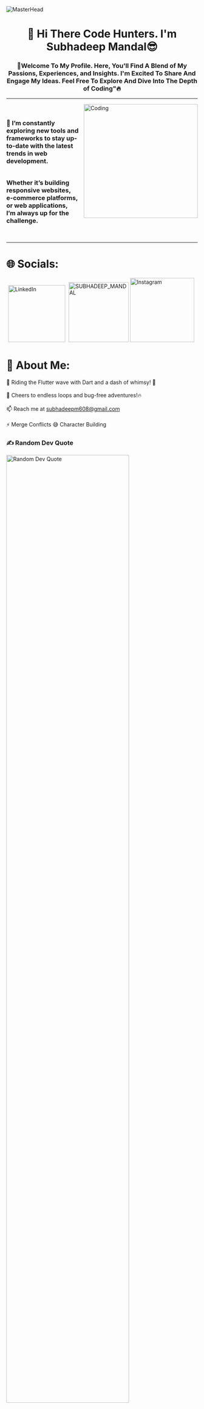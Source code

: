 ![MasterHead](https://user-images.githubusercontent.com/90236635/232446433-d5540fa2-fe28-4bb8-b929-cdb51fe61336.gif)
<h1 align="center">👋 Hi There Code Hunters. I'm Subhadeep Mandal😎 </h1>

<h3 align="center">🚀Welcome To My Profile. Here, You'll Find A Blend of My Passions, Experiences, and Insights. I'm Excited To Share And Engage My Ideas. Feel Free To Explore And Dive Into The Depth of Coding"🔥</h3>

<hr style="border: 0px solid #000;">


<img align="right" alt="Coding" width="300" src="https://camo.githubusercontent.com/15857bd385b12298e036391e6b9644e481eb0903f46311126cb5f571df2b3686/68747470733a2f2f77686f736172676879612e6e65746c6966792e6170702f636f6e74656e742f67697068792e676966">
<br>
<p>
  <h3>
  🔧 I’m constantly exploring new tools and<br>
  frameworks to stay up-to-date with the latest<br>
  trends in web development.<br><br>
  
  Whether it’s building responsive websites,<br>
  e-commerce platforms, or web applications,<br>
  I’m always up for the challenge.
</h3>
</p>
<br>
<hr style="border: 0px solid #000;">

# 🌐 Socials:
<a href="https://www.linkedin.com/in/subhadeep-mandal-a0a7b7315/" target="_blank"><img src="https://img.shields.io/badge/LinkedIn-%230077B5.svg?logo=linkedin&logoColor=white" alt="LinkedIn" style="width: 150px; height: auto; padding: 5px;"></a>
<a href="https://leetcode.com/u/SUBHADEEP_MANDAL/" target="blank"> <img  src="https://cdn.icon-icons.com/icons2/2530/PNG/512/leetcode_button_icon_151892.png" alt="SUBHADEEP_MANDAL" style=" width:158px;" /></a>
<a href="https://www.instagram.com/ig_subho_xd/" target="_blank"> <img src="https://img.shields.io/badge/Instagram-%23E4405F.svg?logo=Instagram&logoColor=white" alt="Instagram" style="width: 169px; height: auto;"> </a>

<!--![](https://github-readme-stats.vercel.app/api/top-langs/?username=adityaprashar01&theme=radical&hide_border=false&include_all_commits=true&count_private=true&layout=compact)
-->

# 💫 About Me:
🌈 Riding the Flutter wave with Dart and a dash of whimsy! 🎨<br><br>🚀 Cheers to endless loops and bug-free adventures!🔥<br><br>📫 Reach me at subhadeepm608@gmail.com<br><br>⚡ Merge Conflicts 😅 Character Building


 


### ✍️ Random Dev Quote
<img align="centre" src="https://quotes-github-readme.vercel.app/api?type=horizontal&theme=radical" alt="Random Dev Quote" style="width: 80%;"/>


